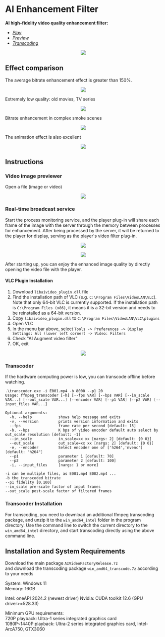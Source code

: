 # AI Enhancement Filter

**AI high-fidelity video quality enhancement filter:**
* *[Play](#Real-time-broadcast-service)*
* *[Preview](#Video-image-previewer)*
* *[Transcoding](#Transcoder)*
<p id="icon" align="center">
  <img src="data/system_en.png">
</p>


## Effect comparison
The average bitrate enhancement effect is greater than 150%.
<p id="icon" align="center">
  <img src="data/img.png">
</p>

Extremely low quality: old movies, TV series
<p id="low_quality" align="center">
  <img src="data/low.png">
</p>

Bitrate enhancement in complex smoke scenes
<p id="high_quality" align="center">
  <img src="data/high.png">
</p>

The animation effect is also excellent
<p id="comic" align="center">
  <img src="data/comic.png">
</p>

## Instructions

### Video image previewer

Open a file (image or video)

<p id="ui" align="center">
  <img src="data/ui_en.png">
</p>

### Real-time broadcast service
Start the process monitoring service, and the player plug-in will share each frame of the image 
with the server through the memory between processes for enhancement. After being processed by the server,
it will be returned to the player for display, serving as the player's video filter plug-in.
<p id="icon" align="center">
  <img src="data/service_en.png">
</p>

<p id="icon" align="center">
  <img src="data/start_service_en.png">
</p>
After starting up, you can enjoy the enhanced image quality by directly opening the video file with the player.

#### VLC Plugin Installation
1. Download `libaivideo_plugin.dll` file
2. Find the installation path of VLC (e.g. `C:\Program Files\VideoLAN\VLC`). Note that only 64-bit VLC is currently supported. If the installation path is `C:\Program Files (x86)`, it means it is a 32-bit version and needs to be reinstalled as a 64-bit version.
3. Copy `libaivideo_plugin.dll` to `C:\Program Files\VideoLAN\VLC\plugins`
4. Open VLC
5. In the menu bar above, select `Tools -> Preferences -> Display Settings: All (lower left corner) -> Video: Filters`
6. Check "AI Augment video filter"
7. OK, exit
<p id="icon" align="center">
  <img src="data/vlc_step.png">
</p>

### Transcoder
If the hardware computing power is low, you can transcode offline before watching.
```
.\transcoder.exe -i E001.mp4 -b 8000 --p1 20
Usage: ffmpeg_transcoder [-h] [--fps VAR] [--bps VAR] [--in_scale VAR...] [--out_scale VAR...] [--encoder VAR] [--p1 VAR] [--p2 VAR] [--input_files VAR...]

Optional arguments:
  -h, --help            shows help message and exits
  -v, --version         prints version information and exits
  --fps                 frame rate per second [default: 15]
  -b, --bps             K bps of video encoder default auto select by out_scale resolution [default: -1]
  --in_scale            in_scale=xx xx [nargs: 2] [default: {0 0}]
  --out_scale           out_scale=xx xx [nargs: 2] [default: {0 0}]
  -e, --encoder         Select encoder one of ['h264','nvenc'] [default: "h264"]
  --p1                  parameter 1 [default: 70]
  --p2                  parameter 2 [default: 100]
  -i, --input_files     [nargs: 1 or more]
```

`-i can be multiple files, as E001.mp4 E002.mp4 ...`  
`-b the transcoded bitrate`  
`--p1 fidelity [0,100]`  
`--in_scale pre-scale factor of input frames`  
`--out_scale post-scale factor of filtered frames`  

### Transcoder Installation
For transcoding, you need to download an additional ffmpeg transcoding package,
and unzip it to the `win_amd64_intel` folder in the program directory. Use the command line to switch the current directory to the `win_amd64_intel` directory,
and start transcoding directly using the above command line.

## Installation and System Requirements
Download the main package `AIVideoFactoryRelease.7z`  
and download the transcoding package `win_amd64_transcode.7z` according to your needs

System: Windows 11  
Memory: 16GB

Intel: oneAPI 2024.2 (newest driver)
Nvidia: CUDA toolkit 12.6 (GPU driver>=528.33)

Minimum GPU requirements:  
720P playback: Ultra-1 series integrated graphics card  
1080P~1440P playback: Ultra-2 series integrated graphics card, Intel-ArcA750, GTX3060  

